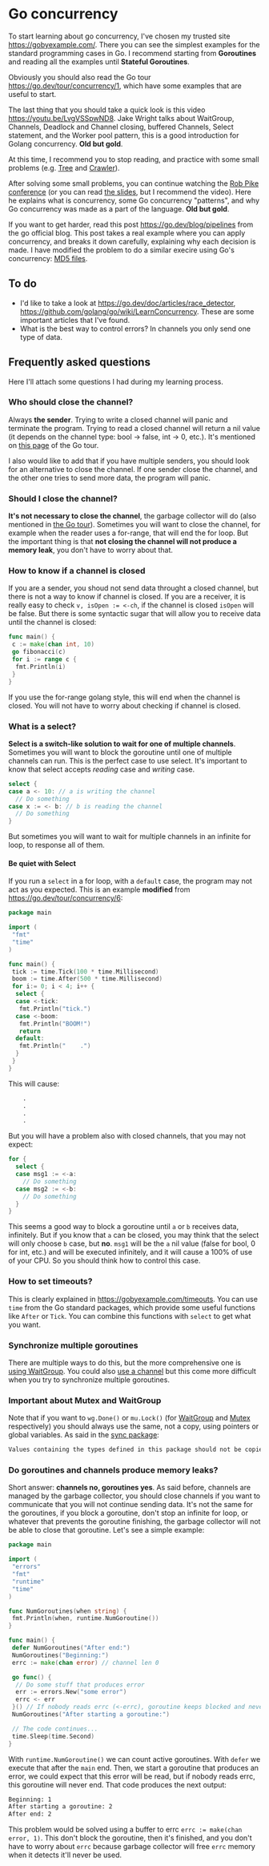 # Go concurrency

To start learning about go concurrency, I've chosen my trusted site <https://gobyexample.com/>. There you can see the simplest examples for the standard programming cases in Go. I recommend starting from **Goroutines** and reading all the examples until **Stateful Goroutines**.

Obviously you should also read the Go tour <https://go.dev/tour/concurrency/1>, which have some examples that are useful to start.

The last thing that you should take a quick look is this video <https://youtu.be/LvgVSSpwND8>. Jake Wright talks about WaitGroup, Channels, Deadlock and Channel closing, buffered Channels, Select statement, and the Worker pool pattern, this is a good introduction for Golang concurrency. **Old but gold**.

At this time, I recommend you to stop reading, and practice with some small problems (e.g. [Tree](01.%20Tree) and [Crawler](02.%20Crawler)).

After solving some small problems, you can continue watching the [Rob Pike conference](https://www.youtube.com/watch?v=f6kdp27TYZs) (or you can read [the slides](https://go.dev/talks/2012/concurrency.slide#1), but I recommend the video). Here he explains what is concurrency, some Go concurrency "patterns", and why Go concurrency was made as a part of the language. **Old but gold**.

If you want to get harder, read this post <https://go.dev/blog/pipelines> from the go official blog. This post takes a real example where you can apply concurrency, and breaks it down carefully, explaining why each decision is made. I have modified the problem to do a similar execire using Go's concurrency: [MD5 files](03.%20MD5%20files).

## To do

- I'd like to take a look at <https://go.dev/doc/articles/race_detector>, <https://github.com/golang/go/wiki/LearnConcurrency>. These are some important articles that I've found.
- What is the best way to control errors? In channels you only send one type of data.

## Frequently asked questions

Here I'll attach some questions I had during my learning process.

### Who should close the channel?

Always **the sender**. Trying to write a closed channel will panic and terminate the program. Trying to read a closed channel will return a nil value (it depends on the channel type: bool -> false, int -> 0, etc.). It's mentioned on [this page](https://go.dev/tour/concurrency/4) of the Go tour.

I also would like to add that if you have multiple senders, you should look for an alternative to close the channel. If one sender close the channel, and the other one tries to send more data, the program will panic.

### Should I close the channel?

**It's not necessary to close the channel**, the garbage collector will do (also mentioned in [the Go tour](https://go.dev/tour/concurrency/4)). Sometimes you will want to close the channel, for example when the reader uses a for-range, that will end the for loop. But the important thing is that **not closing the channel will not produce a memory leak**, you don't have to worry about that.

### How to know if a channel is closed

If you are a sender, you shoud not send data throught a closed channel, but there is not a way to know if channel is closed. If you are a receiver, it is really easy to check `v, isOpen := <-ch`, if the channel is closed `isOpen` will be false. But there is some syntactic sugar that will allow you to receive data until the channel is closed:

```go
func main() {
 c := make(chan int, 10)
 go fibonacci(c)
 for i := range c {
  fmt.Println(i)
 }
}
```

If you use the for-range golang style, this will end when the channel is closed. You will not have to worry about checking if channel is closed.

### What is a select?

**Select is a switch-like solution to wait for one of multiple channels**. Sometimes you will want to block the goroutine until one of multiple channels can run. This is the perfect case to use select. It's important to know that select accepts _reading_ case and _writing_ case.

```go
select {
case a <- 10: // a is writing the channel
  // Do something
case x := <- b: // b is reading the channel
  // Do something
}
```

But sometimes you will want to wait for multiple channels in an infinite for loop, to response all of them.

#### Be quiet with Select

If you run a `select` in a for loop, with a `default` case, the program may not act as you expected. This is an example **modified** from <https://go.dev/tour/concurrency/6>:

```go
package main

import (
 "fmt"
 "time"
)

func main() {
 tick := time.Tick(100 * time.Millisecond)
 boom := time.After(500 * time.Millisecond)
 for i:= 0; i < 4; i++ {
  select {
  case <-tick:
   fmt.Println("tick.")
  case <-boom:
   fmt.Println("BOOM!")
   return
  default:
   fmt.Println("    .")
  }
 }
}
```

This will cause:

```txt
    .
    .
    .
    .
```

But you will have a problem also with closed channels, that you may not expect:

```go
for {
  select {
  case msg1 := <-a:
    // Do something
  case msg2 := <-b:
    // Do something
  }
}
```

This seems a good way to block a goroutine until `a` or `b` receives data, infinitely. But if you know that `a` can be closed, you may think that the select will only choose `b` case, but **no**. `msg1` will be the `a` nil value (false for bool, 0 for int, etc.) and will be executed infinitely, and it will cause a 100% of use of your CPU. So you should think how to control this case.

### How to set timeouts?

This is clearly explained in <https://gobyexample.com/timeouts>. You can use `time` from the Go standard packages, which provide some useful functions like `After` or `Tick`. You can combine this functions with `select` to get what you want.

### Synchronize multiple goroutines

There are multiple ways to do this, but the more comprehensive one is [using WaitGroup](https://gobyexample.com/waitgroups). You could also [use a channel](https://gobyexample.com/channel-synchronization) but this come more difficult when you try to synchronize multiple goroutines.

### Important about Mutex and WaitGroup

Note that if you want to `wg.Done()` or `mu.Lock()` (for [WaitGroup](https://pkg.go.dev/sync#WaitGroup) and [Mutex](https://pkg.go.dev/sync#Mutex) respectively) you should always use the same, not a copy, using pointers or global variables. As said in the [sync package](https://pkg.go.dev/sync):

```txt
Values containing the types defined in this package should not be copied.
```

### Do goroutines and channels produce memory leaks?

Short answer: **channels no, goroutines yes**. As said before, channels are managed by the garbage collector, you should close channels if you want to communicate that you will not continue sending data. It's not the same for the goroutines, if you block a goroutine, don't stop an infinite for loop, or whatever that prevents the goroutine finishing, the garbage collector will not be able to close that goroutine. Let's see a simple example:

```go
package main

import (
 "errors"
 "fmt"
 "runtime"
 "time"
)

func NumGoroutines(when string) {
 fmt.Println(when, runtime.NumGoroutine())
}

func main() {
 defer NumGoroutines("After end:")
 NumGoroutines("Beginning:")
 errc := make(chan error) // channel len 0

 go func() {
  // Do some stuff that produces error
  err := errors.New("some error")
  errc <- err
 }() // If nobody reads errc (<-errc), goroutine keeps blocked and never ends...
 NumGoroutines("After starting a goroutine:")

 // The code continues...
 time.Sleep(time.Second)
}
```

With `runtime.NumGoroutine()` we can count active goroutines. With `defer` we execute that after the `main` end. Then, we start a goroutine that produces an error, we could expect that this error will be read, but if nobody reads errc, this goroutine will never end. That code produces the next output:

```txt
Beginning: 1
After starting a goroutine: 2
After end: 2
```

This problem would be solved using a buffer to errc `errc := make(chan error, 1)`. This don't block the goroutine, then it's finished, and you don't have to worry about `errc` because garbage collector will free `errc` memory when it detects it'll never be used.

